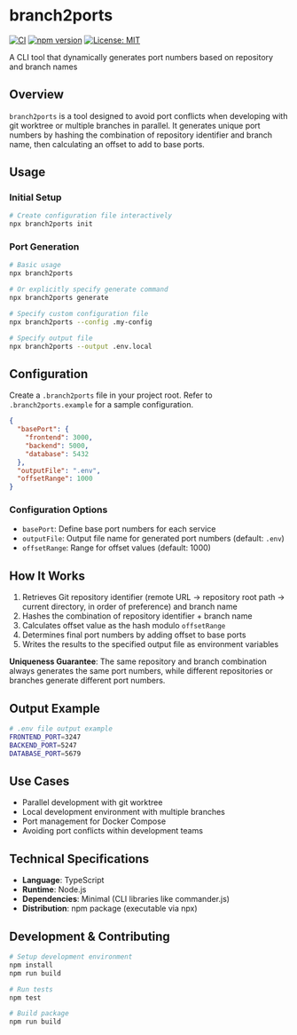 # branch2ports

[![CI](https://github.com/chaspy/branch2ports/actions/workflows/ci.yml/badge.svg)](https://github.com/chaspy/branch2ports/actions/workflows/ci.yml)
[![npm version](https://img.shields.io/npm/v/branch2ports.svg)](https://www.npmjs.com/package/branch2ports)
[![License: MIT](https://img.shields.io/badge/License-MIT-yellow.svg)](https://opensource.org/licenses/MIT)

A CLI tool that dynamically generates port numbers based on repository and branch names

## Overview

`branch2ports` is a tool designed to avoid port conflicts when developing with git worktree or multiple branches in parallel. It generates unique port numbers by hashing the combination of repository identifier and branch name, then calculating an offset to add to base ports.

## Usage

### Initial Setup

```bash
# Create configuration file interactively
npx branch2ports init
```

### Port Generation

```bash
# Basic usage
npx branch2ports

# Or explicitly specify generate command
npx branch2ports generate

# Specify custom configuration file
npx branch2ports --config .my-config

# Specify output file
npx branch2ports --output .env.local
```

## Configuration

Create a `.branch2ports` file in your project root. Refer to `.branch2ports.example` for a sample configuration.

```json
{
  "basePort": {
    "frontend": 3000,
    "backend": 5000,
    "database": 5432
  },
  "outputFile": ".env",
  "offsetRange": 1000
}
```

### Configuration Options

- `basePort`: Define base port numbers for each service
- `outputFile`: Output file name for generated port numbers (default: `.env`)
- `offsetRange`: Range for offset values (default: 1000)

## How It Works

1. Retrieves Git repository identifier (remote URL → repository root path → current directory, in order of preference) and branch name
2. Hashes the combination of repository identifier + branch name
3. Calculates offset value as the hash modulo `offsetRange`
4. Determines final port numbers by adding offset to base ports
5. Writes the results to the specified output file as environment variables

**Uniqueness Guarantee**: The same repository and branch combination always generates the same port numbers, while different repositories or branches generate different port numbers.

## Output Example

```bash
# .env file output example
FRONTEND_PORT=3247
BACKEND_PORT=5247
DATABASE_PORT=5679
```

## Use Cases

- Parallel development with git worktree
- Local development environment with multiple branches
- Port management for Docker Compose
- Avoiding port conflicts within development teams

## Technical Specifications

- **Language**: TypeScript
- **Runtime**: Node.js
- **Dependencies**: Minimal (CLI libraries like commander.js)
- **Distribution**: npm package (executable via npx)

## Development & Contributing

```bash
# Setup development environment
npm install
npm run build

# Run tests
npm test

# Build package
npm run build
```